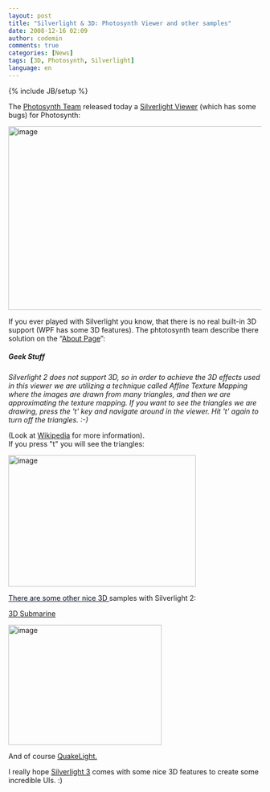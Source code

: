 ```yaml
---
layout: post
title: "Silverlight & 3D: Photosynth Viewer and other samples"
date: 2008-12-16 02:09
author: codemin
comments: true
categories: [News]
tags: [3D, Photosynth, Silverlight]
language: en
---
```

{% include JB/setup %}
<p>The <a href="http://photosynth.net/" target="_blank">Photosynth Team</a> released today a <a href="http://photosynth.net/silverlight/photosynth.aspx?cid=2cd3d3f7-2139-4d99-bf2a-d2930c3c33da" target="_blank">Silverlight Viewer</a> (which has some bugs) for Photosynth:</p>  <p><a href="{{BASE_PATH}}/assets/wp-images-de/image573.png"><img title="image" style="border-top-width: 0px; display: inline; border-left-width: 0px; border-bottom-width: 0px; border-right-width: 0px" height="366" alt="image" src="{{BASE_PATH}}/assets/wp-images-de/image-thumb551.png" width="619" border="0" /></a></p>  <p>If you ever played with Silverlight you know, that there is no real built-in 3D support (WPF has some 3D features). The phtotosynth team describe there solution on the &#8220;<a href="http://photosynth.net/silverlight/about.aspx" target="_blank">About Page</a>&#8221;:</p>  <h5><em>Geek Stuff</em></h5>  <p><em>Silverlight 2 does not support 3D, so in order to achieve the 3D effects used in this viewer we are utilizing a technique called Affine Texture Mapping where the images are drawn from many triangles, and then we are approximating the texture mapping. If you want to see the triangles we are drawing, press the 't' key and navigate around in the viewer. Hit 't' again to turn off the triangles. :-)</em></p>  <p>(Look at <a href="http://en.wikipedia.org/wiki/Texture_mapping">Wikipedia</a> for more information).    <br />If you press &quot;t&quot; you will see the triangles:</p>  <p><a href="{{BASE_PATH}}/assets/wp-images-de/image574.png"><img title="image" style="border-top-width: 0px; display: inline; border-left-width: 0px; border-bottom-width: 0px; border-right-width: 0px" height="262" alt="image" src="{{BASE_PATH}}/assets/wp-images-de/image-thumb552.png" width="373" border="0" /></a></p>  <p><a href="http://blogs.msdn.com/steffenr/archive/2008/12/15/we-all-live-in-a-rendered-submarine-noch-ein-schniekes-3-d-beispiel-in-silverlight.aspx" target="_blank"><font color="#050d24">There are some other nice 3D </font></a>samples with Silverlight 2:</p>  <p><a href="http://www.denebspace.com/blog/wp-content/uploads/2008/12/silverlight3d1.html">3D Submarine</a></p>  <p><a href="{{BASE_PATH}}/assets/wp-images-de/image575.png"><img title="image" style="border-top-width: 0px; display: inline; border-left-width: 0px; border-bottom-width: 0px; border-right-width: 0px" height="239" alt="image" src="{{BASE_PATH}}/assets/wp-images-de/image-thumb553.png" width="305" border="0" /></a></p>  <p>And of course <a href="http://channel9.msdn.com/shows/Continuum/QuakeLightPreview/">QuakeLight.</a></p>  <p>I really hope <a href="http://code-inside.de/blog-in/2008/11/19/quantum-of-silverlight-3/">Silverlight 3</a> comes with some nice 3D features to create some incredible UIs. :)</p>
